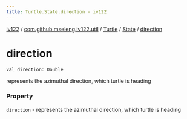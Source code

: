 ```yaml
---
title: Turtle.State.direction - iv122
---
```


[iv122](../../../index.md) / [com.github.mseleng.iv122.util](../../index.md) / [Turtle](../index.md) / [State](index.md) / [direction](.)

# direction

`val direction: Double`

represents the azimuthal direction, which turtle is heading

### Property

`direction` - represents the azimuthal direction, which turtle is heading